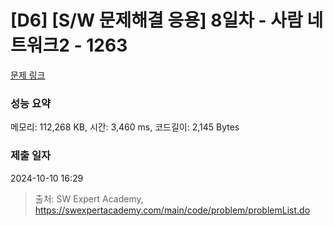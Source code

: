 # [D6] [S/W 문제해결 응용] 8일차 - 사람 네트워크2 - 1263 

[문제 링크](https://swexpertacademy.com/main/code/problem/problemDetail.do?contestProbId=AV18P2B6Iu8CFAZN) 

### 성능 요약

메모리: 112,268 KB, 시간: 3,460 ms, 코드길이: 2,145 Bytes

### 제출 일자

2024-10-10 16:29



> 출처: SW Expert Academy, https://swexpertacademy.com/main/code/problem/problemList.do